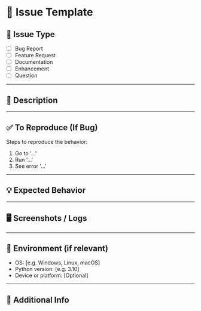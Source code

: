 # 🐛 Issue Template

## 🔖 Issue Type

<!-- Select one or more by removing the comments -->
- [ ] Bug Report
- [ ] Feature Request
- [ ] Documentation
- [ ] Enhancement
- [ ] Question

---

## 📄 Description

<!-- Clearly describe the issue or feature request -->
<!-- What is happening or what do you want to add? -->

---

## ✅ To Reproduce (If Bug)

Steps to reproduce the behavior:
1. Go to '...'
2. Run '...'
3. See error '...'

---

## 💡 Expected Behavior

<!-- What did you expect to happen? -->

---

## 🖥️ Screenshots / Logs

<!-- If applicable, add logs, screenshots, or outputs -->

---

## 📱 Environment (if relevant)

- OS: [e.g. Windows, Linux, macOS]
- Python version: [e.g. 3.10]
- Device or platform: [Optional]

---

## 🙋 Additional Info

<!-- Add any other context or links about the problem here -->
